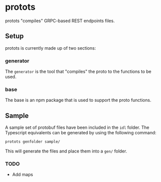 # protots

protots "compiles" GRPC-based REST endpoints files.

## Setup

protots is currently made up of two sections:

### generator  

The `generator` is the tool that "compiles" the proto to the functions to be used. 

### base

The base is an npm package that is used to support the proto functions. 

## Sample

A sample set of protobuf files have been included in the `idl` folder. The Typescript equivalents can be generated by using the following command:

```bash
protots genfolder sample/
```

This will generate the files and place them into a `gen/` folder.


### TODO 

* Add maps 